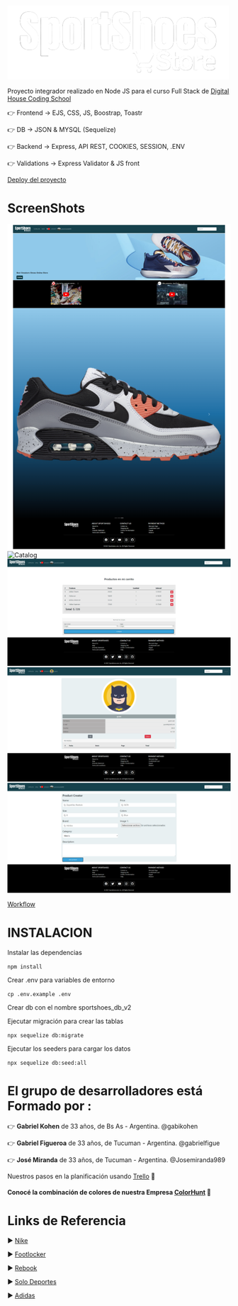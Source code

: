 ![Logo](https://github.com/Josemiranda989/Grupo_1_SportShoes/blob/master/src/public/images/logo-w.png)

Proyecto integrador realizado en Node JS para el curso Full Stack de [Digital House Coding School](https://www.digitalhouse.com/ar)

:point_right:  Frontend -> EJS, CSS, JS, Boostrap, Toastr

:point_right:  DB -> JSON & MYSQL (Sequelize)

:point_right:  Backend -> Express, API REST, COOKIES, SESSION, .ENV

:point_right:  Validations -> Express Validator & JS front

[Deploy del proyecto](https://sportshoes.onrender.com/)

# ScreenShots

![Home](https://github.com/Josemiranda989/Grupo_1_SportShoes/blob/master/info/demo/home.png)
![Catalog](https://github.com/Josemiranda989/Grupo_1_SportShoes/blob/master/info/demo/catalog.png)
![Cart](https://github.com/Josemiranda989/Grupo_1_SportShoes/blob/master/info/demo/cart.png)
![Profile](https://github.com/Josemiranda989/Grupo_1_SportShoes/blob/master/info/demo/profile.png)
![CreateForm](https://github.com/Josemiranda989/Grupo_1_SportShoes/blob/master/info/demo/edit-create.png)

[Workflow](https://github.com/Josemiranda989/Grupo_1_SportShoes/blob/master/info\demo\workflow.pdf)

# INSTALACION 
Instalar las dependencias

`npm install`

Crear .env para variables de entorno

`cp .env.example .env`

Crear db con el nombre sportshoes_db_v2

Ejecutar migración para crear las tablas

`npx sequelize db:migrate`

Ejecutar los seeders para cargar los datos

`npx sequelize db:seed:all`


# El grupo de desarrolladores está Formado por :

:point_right: **Gabriel Kohen** de 33 años, de Bs As - Argentina. @gabikohen

:point_right: **Gabriel Figueroa** de 33 años, de Tucuman - Argentina. @gabrielfigue

:point_right: **José Miranda** de 33 años, de Tucuman - Argentina. @Josemiranda989

Nuestros pasos en la planificación usando [Trello](https://trello.com/b/sqaH3YHP/proyecto-final-dh) :bookmark_tabs:<h4>
 
Conocé la combinación de colores de nuestra Empresa [ColorHunt](https://colorhunt.co/palette/05374239a2dba2dbfae8f0f2https://colorhunt.co/palette/05374239a2dba2dbfae8f0f2) :art:


# Links de Referencia 

 :arrow_forward: [Nike](https://www.nike.com/ar)
 
 
 :arrow_forward: [Footlocker](https://www.footlocker.com)
 
 
 :arrow_forward: [Rebook](https://www.reebok.com.ar)
 
 
 :arrow_forward: [Solo Deportes](https://www.solodeportes.com.ar)
 
 
 :arrow_forward: [Adidas](https://www.adidas.com.ar)
<h5>

